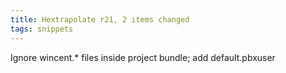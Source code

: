 ```yaml
---
title: Hextrapolate r21, 2 items changed
tags: snippets
---
```


Ignore wincent.\* files inside project bundle; add default.pbxuser
